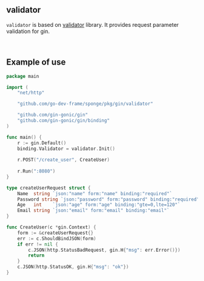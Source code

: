 ## validator

`validator` is based on [validator](https://github.com/go-playground/validator) library. It provides request parameter validation for gin.

<br>

## Example of use

```go
package main

import (
    "net/http"

    "github.com/go-dev-frame/sponge/pkg/gin/validator"

    "github.com/gin-gonic/gin"
    "github.com/gin-gonic/gin/binding"
)

func main() {
	r := gin.Default()
	binding.Validator = validator.Init()
	
	r.POST("/create_user", CreateUser)
	
	r.Run(":8080")
}

type createUserRequest struct {
	Name  string `json:"name" form:"name" binding:"required"`
	Password string `json:"password" form:"password" binding:"required"`
	Age   int    `json:"age" form:"age" binding:"gte=0,lte=120"`
	Email string `json:"email" form:"email" binding:"email"`
}

func CreateUser(c *gin.Context) {
	form := &createUserRequest{}
	err := c.ShouldBindJSON(form)
	if err != nil {
		c.JSON(http.StatusBadRequest, gin.H{"msg": err.Error()})
		return
	}
	c.JSON(http.StatusOK, gin.H{"msg": "ok"})
}
```
